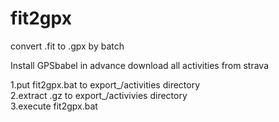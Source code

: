 # fit2gpx
convert .fit to .gpx by batch 

Install GPSbabel in advance
download all activities from strava 

1.put fit2gpx.bat to export_<id>/activities directory   
2.extract .gz to export_<id>/activivies directory  
3.execute fit2gpx.bat

